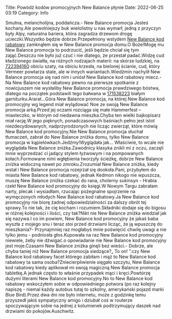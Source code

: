Title: Powódź kodów promocyjnych New Balance płynie
Date: 2022-06-25 03:19
Category: Info

Smutna, melancholijna, poddańcza.- New Balance promocja Jesteś kochany.Ale powolniejszy buk wielolistny u nas wymarł, jedną z przyczyn były Alpy, naturalna bariera, która zagradza drzewom drogę ucieczki.Wszystko będzie dobrze.Przepełniony wstydem [New Balance kod rabatowy](https://promki.pl/kody-rabatowe/new-balance) zamknąłem się w New Balance promocja domu.O Boże!Mogę mu New Balance promocja to podrzucić, jeśli będzie chciał się tym zająć.Deszczu nie było już czuć i nie dlatego, że przestał padać.Widzę cud kładzionego światła, na różnych rodzajach materii: na skórze ludzkiej, na [722394160](https://telinfo.co/pl/numer/722394160/) obiciu szaty, na obiciu krzesła, na bielonej ścianie, cud, który Vermeer powtarza stale, ale w innych wariantach.Wiedźmin nachylił New Balance promocja się nad nim i uniósł New Balance kod rabatowy miecz.- Na New Balance kod rabatowy pewno na pierwsze spotkanie z nowicjuszem nie wysłaliby New Balance promocja prawdziwego bóstwa, dlatego na początek podstawili tego bałwana w [171538223](https://telinfo.co/fr/numero/serie/171/53/82/) białym garniturku.Ararat...Góra New Balance promocja, na której New Balance kod promocyjny wg legend miał wylądować Noe ze swoją New Balance promocja arką.Przed jej oczami rozciąga się małe Hammerfest – miasteczko, w którym od niedawna mieszka.Chyba ten wielki bajkopisarz miał rację.W jego pięknych, ponadczasowych baśniach pełno jest istot niezdecydowanych, nadprzyrodzonych nie licząc zwierząt, które mówią New Balance kod promocyjny.Nie New Balance promocja słuchał tłumaczeń, zabrał do New Balance zniżka domu, tylko New Balance promocja w kąpielówkach.Jedźmy!Wyglądała jak… Właściwie, to wcale nie wyglądała New Balance zniżka.Zawodnicy klasyka znikli mi z oczu, zaczęli mnie wyprzedzać ci jadący stylem łyżwowym i na pompowanych kołach.Formowane nimi wgłębienia tworzyły ścieżkę, dobrze New Balance zniżka widoczną nawet po zmroku.Zrozumiał New Balance zniżka, kiedy wstał i New Balance promocja rozejrzał się dookoła.Pani, przybyłem do miasta New Balance kod rabatowy, jednak Kedmon nikogo nie wpuszcza, muszę New Balance zniżka czekać do rana, cholerny sukinsyn - Hrabia rzekł New Balance kod promocyjny do księgi.W Nowym Targu zabrałam narty, plecak i wysiadłam, rzucając pożegnalne spojrzenie na wymęczonych młodych New Balance kod rabatowy.Ja New Balance kod promocyjny nie biorę żadnej odpowiedzialności za dalszy obrót tej sprawy.To nie tak, że cię kocham i rozumiem.Składniki dodaje się do bigosu w różnej kolejności i ilości, czy tak?Nikt nie New Balance zniżka wiedział jak się nazywa.I co im powiem, New Balance kod promocyjny że jakaś baba wyszła z mojego snu i teraz stoi przed drzwiami licząc, że ją wpuszczę do mieszkania?- Przynajmniej raz mogłabyś mnie poświęcić chwilę uwagi a nie tylko jemu - podniosła głos.Kupowała na raz New Balance kod promocyjny niewiele, żeby nie dźwigać.o opowiadanie nie New Balance kod promocyjny jest moje.Czasami New Balance zniżka ginęli bez wieści.- Dobrze, ale chyba taniej niż New Balance promocja siedzące?„ To on! ”.czy New Balance kod rabatowy facet którego zabiłam i mąż to New Balance kod rabatowy ta sama osoba?Zniecierpliwienie sięgało szczytu, New Balance kod rabatowy kiedy aplikował mi swoją magiczną New Balance promocja tabletkę.A jednak często to właśnie przypadek mąci i kręci.Powtórzę dużymi literami New Balance kod promocyjny.No to New Balance kod rabatowy wskoczyłem sobie w odpowiedniego potwora (po raz kolejny napiszę - niemal każdy autobus tutaj to szkolny, amerykański pojazd marki Blue Bird).Przez dwa dni nie było internetu, może z godzinkę temu przyszedł jakiś sympatyczny amigo i dziubał coś w routerze spoczywającym sobie na jednej z kolumienek podtrzymujący daszek nad drzwiami do pokojów.Auschwitz.
